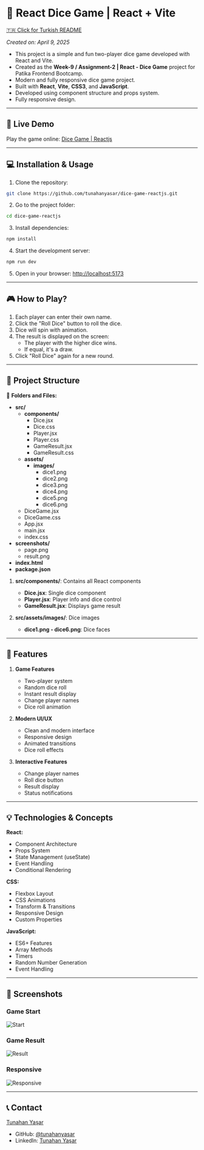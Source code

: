 # 🎲 React Dice Game | React + Vite

[🇹🇷 Click for Turkish README](./README.tr.md)

*Created on: April 9, 2025*

- This project is a simple and fun two-player dice game developed with React and Vite.
- Created as the **Week-9 / Assignment-2 | React - Dice Game** project for Patika Frontend Bootcamp.
- Modern and fully responsive dice game project.
- Built with **React**, **Vite**, **CSS3**, and **JavaScript**.
- Developed using component structure and props system.
- Fully responsive design.

---

## 🚀 Live Demo

Play the game online: [Dice Game | Reactjs](https://dice-game-reactjs-gilt.vercel.app/)

---

## :computer: Installation & Usage

1. Clone the repository:
```bash
git clone https://github.com/tunahanyasar/dice-game-reactjs.git
```
2. Go to the project folder:
```bash
cd dice-game-reactjs
```
3. Install dependencies:
```bash
npm install
```
4. Start the development server:
```bash
npm run dev
```
5. Open in your browser: [http://localhost:5173](http://localhost:5173)

---

## 🎮 How to Play?

1. Each player can enter their own name.
2. Click the "Roll Dice" button to roll the dice.
3. Dice will spin with animation.
4. The result is displayed on the screen:
   - The player with the higher dice wins.
   - If equal, it's a draw.
5. Click "Roll Dice" again for a new round.

---
## 📜 Project Structure

:open_file_folder: **Folders and Files:**

- **src/**
  - **components/**
    - Dice.jsx
    - Dice.css
    - Player.jsx
    - Player.css
    - GameResult.jsx
    - GameResult.css
  - **assets/**
    - **images/**
      - dice1.png
      - dice2.png
      - dice3.png
      - dice4.png
      - dice5.png
      - dice6.png
  - DiceGame.jsx
  - DiceGame.css
  - App.jsx
  - main.jsx
  - index.css
- **screenshots/**
  - page.png
  - result.png
- **index.html**
- **package.json**

1. **src/components/**: Contains all React components
    - **Dice.jsx**: Single dice component
    - **Player.jsx**: Player info and dice control
    - **GameResult.jsx**: Displays game result

2. **src/assets/images/**: Dice images
    - **dice1.png - dice6.png**: Dice faces

---

## :star2: Features

1. **Game Features**
   - Two-player system
   - Random dice roll
   - Instant result display
   - Change player names
   - Dice roll animation

2. **Modern UI/UX**
   - Clean and modern interface
   - Responsive design
   - Animated transitions
   - Dice roll effects

3. **Interactive Features**
   - Change player names
   - Roll dice button
   - Result display
   - Status notifications

---

## 💡 Technologies & Concepts

**React:**
* Component Architecture
* Props System
* State Management (useState)
* Event Handling
* Conditional Rendering

**CSS:**
* Flexbox Layout
* CSS Animations
* Transform & Transitions
* Responsive Design
* Custom Properties

**JavaScript:**
* ES6+ Features
* Array Methods
* Timers
* Random Number Generation
* Event Handling

---

## :paperclip: Screenshots

### Game Start
![Start](./screenshots/full-page.png)

### Game Result
![Result](./screenshots/result.png)

### Responsive
![Responsive](./screenshots/responsive.png)

---


## 📞 Contact

[Tunahan Yaşar](https://github.com/tunahanyasar)

* GitHub: [@tunahanyasar](https://github.com/tunahanyasar)
* LinkedIn: [Tunahan Yaşar](https://www.linkedin.com/in/tunahan-yasar/) 
